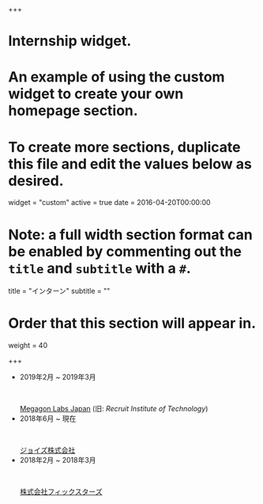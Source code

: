 +++
# Internship widget.
# An example of using the custom widget to create your own homepage section.
# To create more sections, duplicate this file and edit the values below as desired.
widget = "custom"
active = true
date = 2016-04-20T00:00:00

# Note: a full width section format can be enabled by commenting out the `title` and `subtitle` with a `#`.
title = "インターン"
subtitle = ""

# Order that this section will appear in.
weight = 40

+++

- 2019年2月 ~ 2019年3月<pre>  </pre>[Megagon Labs Japan](http://www.megagon.ai/) (旧: _Recruit Institute of Technology_)
- 2018年6月 ~ 現在<pre>       </pre>[ジョイズ株式会社](https://www.joyz.co.jp/)
- 2018年2月 ~ 2018年3月<pre>  </pre>[株式会社フィックスターズ](https://www.fixstars.com/)
